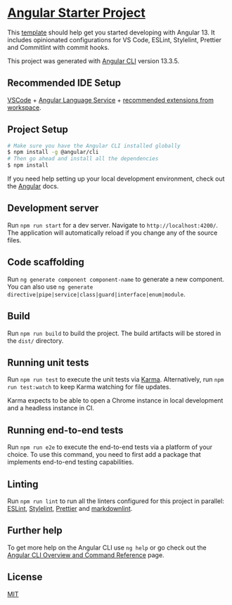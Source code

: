 # [Angular Starter Project](https://github.com/dalbitresb12/angular-starter)

This [template](https://github.com/dalbitresb12/angular-starter) should help get you started developing with Angular 13. It includes opinionated configurations for VS Code, ESLint, Stylelint, Prettier and Commitlint with commit hooks.

This project was generated with [Angular CLI](https://github.com/angular/angular-cli) version 13.3.5.

## Recommended IDE Setup

[VSCode](https://code.visualstudio.com/) + [Angular Language Service](https://marketplace.visualstudio.com/items?itemName=Angular.ng-template) + [recommended extensions from workspace](.vscode/extensions.json).

## Project Setup

```sh
# Make sure you have the Angular CLI installed globally
$ npm install -g @angular/cli
# Then go ahead and install all the dependencies
$ npm install
```

If you need help setting up your local development environment, check out the [Angular](https://angular.io/guide/setup-local) docs.

## Development server

Run `npm run start` for a dev server. Navigate to `http://localhost:4200/`. The application will automatically reload if you change any of the source files.

## Code scaffolding

Run `ng generate component component-name` to generate a new component. You can also use `ng generate directive|pipe|service|class|guard|interface|enum|module`.

## Build

Run `npm run build` to build the project. The build artifacts will be stored in the `dist/` directory.

## Running unit tests

Run `npm run test` to execute the unit tests via [Karma](https://karma-runner.github.io). Alternatively, run `npm run test:watch` to keep Karma watching for file updates.

Karma expects to be able to open a Chrome instance in local development and a headless instance in CI.

## Running end-to-end tests

Run `npm run e2e` to execute the end-to-end tests via a platform of your choice. To use this command, you need to first add a package that implements end-to-end testing capabilities.

## Linting

Run `npm run lint` to run all the linters configured for this project in parallel: [ESLint](https://eslint.org/), [Stylelint](https://stylelint.io/), [Prettier](https://prettier.io/) and [markdownlint](https://github.com/DavidAnson/markdownlint-cli2).

## Further help

To get more help on the Angular CLI use `ng help` or go check out the [Angular CLI Overview and Command Reference](https://angular.io/cli) page.

## License

[MIT](LICENSE)
